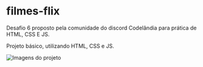 # filmes-flix
Desafio 6 proposto pela comunidade do discord Codelândia para prática de HTML, CSS E JS.

Projeto básico, utilizando HTML, CSS e JS.

![Imagens do projeto](./images/fundo.jpg)
